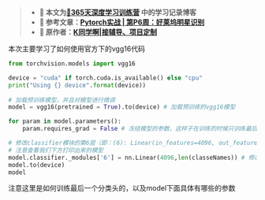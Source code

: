 >- **🍨 本文为[🔗365天深度学习训练营](https://mp.weixin.qq.com/s/62rDKvcrZsisC2INZEqndA) 中的学习记录博客**
>- **🍦 参考文章：[Pytorch实战 | 第P6周：好莱坞明星识别]()**
>- **🍖 原作者：[K同学啊|接辅导、项目定制](https://mtyjkh.blog.csdn.net/)**


本次主要学习了如何使用官方下的vgg16代码
```python
from torchvision.models import vgg16

device = "cuda" if torch.cuda.is_available() else "cpu"
print("Using {} device".format(device))
    
# 加载预训练模型，并且对模型进行微调
model = vgg16(pretrained = True).to(device) # 加载预训练的vgg16模型

for param in model.parameters():
    param.requires_grad = False # 冻结模型的参数，这样子在训练的时候只训练最后一层的参数

# 修改classifier模块的第6层（即：(6): Linear(in_features=4096, out_features=2, bias=True)）
# 注意查看我们下方打印出来的模型
model.classifier._modules['6'] = nn.Linear(4096,len(classeNames)) # 修改vgg16模型中最后一层全连接层，输出目标类别个数
model.to(device)  
model
```
注意这里是如何训练最后一个分类头的，以及model下面具体有哪些的参数



